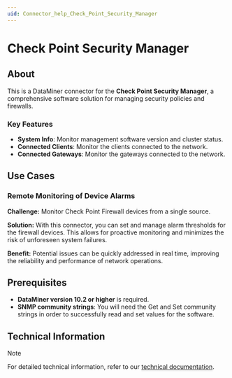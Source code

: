 ```yaml
---
uid: Connector_help_Check_Point_Security_Manager
---
```


# Check Point Security Manager

## About

This is a DataMiner connector for the **Check Point Security Manager**, a comprehensive software solution for managing security policies and firewalls.

### Key Features

- **System Info**: Monitor management software version and cluster status.
- **Connected Clients**: Monitor the clients connected to the network.
- **Connected Gateways**: Monitor the gateways connected to the network.

## Use Cases

### Remote Monitoring of Device Alarms

**Challenge:** Monitor Check Point Firewall devices from a single source.

**Solution:** With this connector, you can set and manage alarm thresholds for the firewall devices. This allows for proactive monitoring and minimizes the risk of unforeseen system failures.

**Benefit:** Potential issues can be quickly addressed in real time, improving the reliability and performance of network operations.

## Prerequisites

- **DataMiner version 10.2 or higher** is required.
- **SNMP community strings**: You will need the Get and Set community strings in order to successfully read and set values for the software.

## Technical Information

> [!NOTE]
> For detailed technical information, refer to our [technical documentation](xref:Connector_help_Check_Point_Security_Manager).
